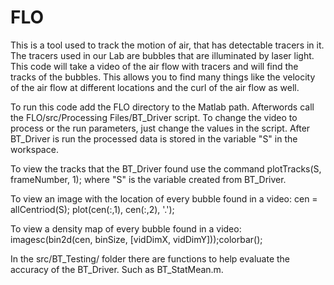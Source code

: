 # FLO
This is a tool used to track the motion of air, that has detectable tracers in it. The tracers used in our Lab are bubbles that are illuminated by laser light. This code will take a video of the air flow with tracers and will find the tracks of the bubbles. This allows you to find many things like the velocity of the air flow at different locations and the curl of the air flow as well.

To run this code add the FLO directory to the Matlab path. Afterwords call the FLO/src/Processing Files/BT_Driver script. To change the video to process or the run parameters, just change the values in the script. After BT_Driver is run the processed data is stored in the variable "S" in the workspace.

To view the tracks that the BT_Driver found use the command 
	plotTracks(S, frameNumber, 1);
where "S" is the variable created from BT_Driver.

To view an image with the location of every bubble found in a video:
	cen = allCentriod(S);
	plot(cen(:,1), cen(:,2), '.');

To view a density map of every bubble found in a video:
	imagesc(bin2d(cen, binSize, [vidDimX, vidDimY]));colorbar();

In the src/BT_Testing/ folder there are functions to help evaluate the accuracy of the BT_Driver. Such as BT_StatMean.m.
